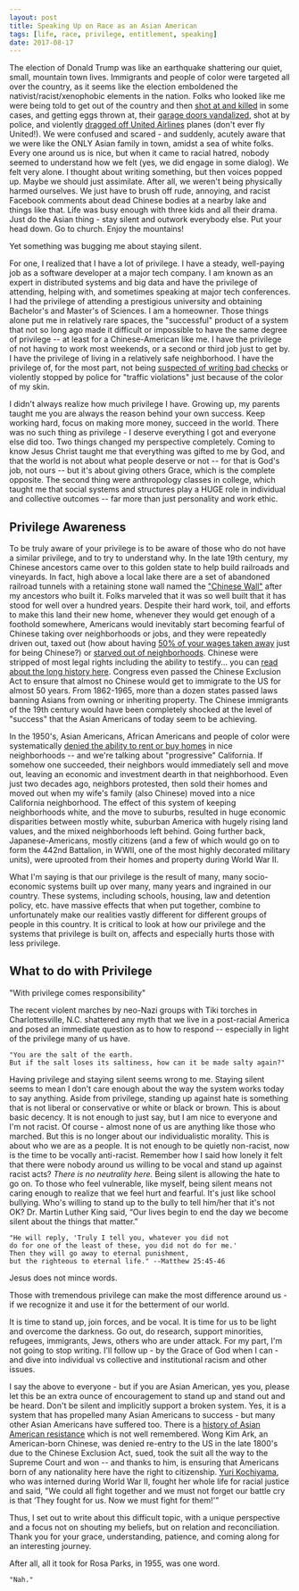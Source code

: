 ```yaml
---
layout: post
title: Speaking Up on Race as an Asian American
tags: [life, race, privilege, entitlement, speaking]
date: 2017-08-17
---
```


The election of Donald Trump was like an earthquake shattering our quiet, small, mountain town lives.  Immigrants and people of color were targeted all over the country, as it seems like the election emboldened the nativist/racist/xenophobic elements in the nation.  Folks who looked like me were being told to get out of the country and then [shot at and killed](http://www.cnn.com/2017/03/10/us/indian-immigrants-american-dream/index.html) in some cases, and getting eggs thrown at, their [garage doors vandalized](https://asamnews.com/2017/02/14/asian-american-familys-home-vandalized-with-racist-graffiti/), shot at by police, and violently [dragged off United Airlines](http://www.independent.co.uk/news/world/americas/united-airlines-passenger-dragged-off-flight-3411-asian-china-media-chicago-o-hare-plane-racism-a7677821.html) planes (don't ever fly United!).  We were confused and scared - and suddenly, acutely aware that we were like the ONLY Asian family in town, amidst a sea of white folks.  Every one around us is nice, but when it came to racial hatred, nobody seemed to understand how we felt (yes, we did engage in some dialog).  We felt very alone.  I thought about writing something, but then voices popped up.  Maybe we should just assimilate.  After all, we weren't being physically harmed ourselves.  We just have to brush off rude, annoying, and racist Facebook comments about dead Chinese bodies at a nearby lake and things like that.  Life was busy enough with three kids and all their drama.  Just do the Asian thing - stay silent and outwork everybody else.  Put your head down.  Go to church.  Enjoy the mountains!

Yet something was bugging me about staying silent.

For one, I realized that I have a lot of privilege.  I have a steady, well-paying job as a software developer at a major tech company.  I am known as an expert in distributed systems and big data and have the privilege of attending, helping with, and sometimes speaking at major tech conferences.  I had the privilege of attending a prestigious university and obtaining Bachelor's and Master's of Sciences.  I am a homeowner.  Those things alone put me in relatively rare spaces, the "successful" product of a system that not so long ago made it difficult or impossible to have the same degree of privilege -- at least for a Chinese-American like me.  I have the privilege of not having to work most weekends, or a second or third job just to get by.  I have the privilege of living in a relatively safe neighborhood.  I have the privilege of, for the most part, not being [suspected of writing bad checks](https://www.youtube.com/watch?v=GTvU7uUgjUI#action=share) or violently stopped by police for "traffic violations" just because of the color of my skin.

I didn't always realize how much privilege I have.  Growing up, my parents taught me you are always the reason behind your own success.  Keep working hard, focus on making more money, succeed in the world.  There was no such thing as privilege - I deserve everything I got and everyone else did too.  Two things changed my perspective completely.  Coming to know Jesus Christ taught me that everything was gifted to me by God, and that the world is not about what people deserve or not -- for that is God's job, not ours -- but it's about giving others Grace, which is the complete opposite.  The second thing were anthropology classes in college, which taught me that social systems and structures play a HUGE role in individual and collective outcomes -- far more than just personality and work ethic.

## Privilege Awareness

To be truly aware of your privilege is to be aware of those who do not have a similar privilege, and to try to understand why.  In the late 19th century, my Chinese ancestors came over to this golden state to help build railroads and vineyards.  In fact, high above a local lake there are a set of abandoned railroad tunnels with a retaining stone wall named the ["Chinese Wall"](http://californiathroughmylens.com/wp-content/uploads/2014/07/Summit-Tunnel-at-Donner-Pass-22.jpg) after my ancestors who built it.  Folks marveled that it was so well built that it has stood for well over a hundred years.  Despite their hard work, toil, and efforts to make this land their new home, whenever they would get enough of a foothold somewhere, Americans would inevitably start becoming fearful of Chinese taking over neighborhoods or jobs, and they were repeatedly driven out, taxed out (how about having [50% of your wages taken away](http://tripsintohistory.com/2013/08/18/california-chinese-and-the-napa-valley-wine-caves/) just for being Chinese?) or [starved out of neighborhoods](https://ww2.kqed.org/bayareabites/2017/07/13/chinese-laborers-built-sonomas-wineries-racist-neighbors-drove-them-out/).  Chinese were stripped of most legal rights including the ability to testify...  you can [read about the long history here](http://www.zakkeith.com/articles%2Cblogs%2Cforums/anti-Chinese-persecution-in-the-USA-history-timeline.htm).  Congress even passed the Chinese Exclusion Act to ensure that almost no Chinese would get to immigrate to the US for almost 50 years.  From 1862-1965, more than a dozen states passed laws banning Asians from owning or inheriting property.  The Chinese immigrants of the 19th century would have been completely shocked at the level of "success" that the Asian Americans of today seem to be achieving.

In the 1950's, Asian Americans, African Americans and people of color were systematically [denied the ability to rent or buy homes](https://techcrunch.com/2015/01/10/east-of-palo-altos-eden/) in nice neighborhoods -- and we're talking about "progressive" California.  If somehow one succeeded, their neighbors would immediately sell and move out, leaving an economic and investment dearth in that neighborhood.  Even just two decades ago, neighbors protested, then sold their homes and moved out when my wife's family (also Chinese) moved into a nice California neighborhood.  The effect of this system of keeping neighborhoods white, and the move to suburbs, resulted in huge economic disparities between mostly white, suburban America with hugely rising land values, and the mixed neighborhoods left behind.  Going further back, Japanese-Americans, mostly citizens (and a few of which would go on to form the 442nd Battalion, in WWII, one of the most highly decorated military units), were uprooted from their homes and property during World War II. 

What I'm saying is that our privilege is the result of many, many socio-economic systems built up over many, many years and ingrained in our country.  These systems, including schools, housing, law and detention policy, etc. have massive effects that when put together, combine to unfortunately make our realities vastly different for different groups of people in this country.  It is critical to look at how our privilege and the systems that privilege is built on, affects and especially hurts those with less privilege.

## What to do with Privilege

"With privilege comes responsibility"

The recent violent marches by neo-Nazi groups with Tiki torches in Charlottesville, N.C. shattered any myth that we live in a post-racial America and posed an immediate question as to how to respond -- especially in light of the privilege many of us have.  

    "You are the salt of the earth.  
    But if the salt loses its saltiness, how can it be made salty again?"

Having privilege and staying silent seems wrong to me.  Staying silent seems to mean I don't care enough about the way the system works today to say anything.  Aside from privilege, standing up against hate is something that is not liberal or conservative or white or black or brown.  This is about basic decency.  It is not enough to just say, but I am nice to everyone and I'm not racist.  Of course - almost none of us are anything like those who marched.  But this is no longer about our individualistic morality.  This is about who we are as a people.  It is not enough to be quietly non-racist, now is the time to be vocally anti-racist.  Remember how I said how lonely it felt that there were nobody around us willing to be vocal and stand up against racist acts?  *There is no neutrality here.*  Being silent is allowing the hate to go on.  To those who feel vulnerable, like myself, being silent means not caring enough to realize that we feel hurt and fearful.  It's just like school bullying.  Who's willing to stand up to the bully to tell him/her that it's not OK?  Dr. Martin Luther King said, “Our lives begin to end the day we become silent about the things that matter.”

    "He will reply, 'Truly I tell you, whatever you did not 
    do for one of the least of these, you did not do for me.'  
    Then they will go away to eternal punishment, 
    but the righteous to eternal life." --Matthew 25:45-46

Jesus does not mince words.  

Those with tremendous privilege can make the most difference around us - if we recognize it and use it for the betterment of our world.

It is time to stand up, join forces, and be vocal.  It is time for us to be light and overcome the darkness.  Go out, do research, support minorities, refugees, immigrants, Jews, others who are under attack.  For my part, I'm not going to stop writing.  I'll follow up - by the Grace of God when I can - and dive into individual vs collective and institutional racism and other issues.

I say the above to everyone - but if you are Asian American, yes you, please let this be an extra ounce of encouragement to stand up and stand out and be heard.  Don't be silent and implicitly support a broken system.  Yes, it is a system that has propelled many Asian Americans to success - but many other Asian Americans have suffered too.  There is a [history of Asian American resistance](http://reappropriate.co/2014/01/10-examples-of-aapis-rich-history-of-resistance/) which is not well remembered.  Wong Kim Ark, an American-born Chinese, was denied re-entry to the US in the late 1800's due to the Chinese Exclusion Act, sued, took the suit all the way to the Supreme Court and won -- and thanks to him, is ensuring that Americans born of any nationality here have the right to citizenship.  [Yuri Kochiyama](https://obamawhitehouse.archives.gov/blog/2014/06/06/honoring-legacy-yuri-kochiyama), who was interned during World War II, fought her whole life for racial justice and said, "We could all fight together and we must not forget our battle cry is that ‘They fought for us. Now we must fight for them!'"

Thus, I set out to write about this difficult topic, with a unique perspective and a focus not on shouting my beliefs, but on relation and reconciliation.  Thank you for your grace, understanding, patience, and coming along for an interesting journey.

After all, all it took for Rosa Parks, in 1955, was one word.

    "Nah."

